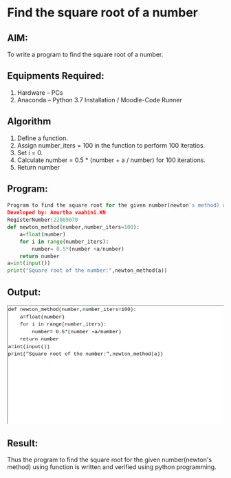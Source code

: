 # Find the square root of a number

## AIM:
To write a program to find the square root of a number.

## Equipments Required:
1. Hardware – PCs
2. Anaconda – Python 3.7 Installation / Moodle-Code Runner

## Algorithm
1. Define a function.
2. Assign number_iters = 100 in the function to perform 100 iteratios.
3. Set i = 0.
4. Calculate  number = 0.5 * (number + a / number) for 100 iterations.
5. Return number

## Program:
```python
Program to find the square root for the given number(newton's method) using function.
Developed by: Amurtha vaahini.KN
RegisterNumber:22009070
def newton_method(number,number_iters=100):
    a=float(number)
    for i in range(number_iters):
        number= 0.5*(number +a/number)
    return number 
a=int(input())    
print("Square root of the number:",newton_method(a))
```

## Output:
![](Squareroot.png)


## Result:
Thus the program to find the square root for the given number(newton's method) using function is written and verified using python programming.
